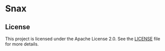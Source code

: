 # Snax

## License

This project is licensed under the Apache License 2.0. See the [LICENSE](LICENSE) file for more details.
